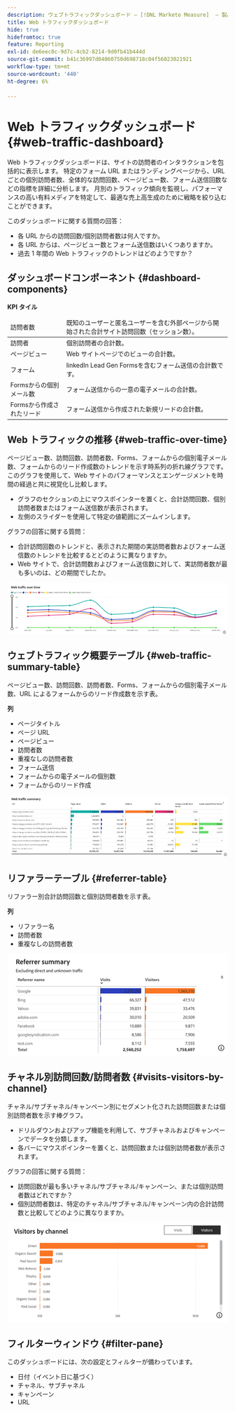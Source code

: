 ```yaml
---
description: ウェブトラフィックダッシュボード — [!DNL Marketo Measure]  — 製品
title: Web トラフィックダッシュボード
hide: true
hidefromtoc: true
feature: Reporting
exl-id: de6eec0c-9d7c-4cb2-8214-9d0fb41b444d
source-git-commit: b41c36997d04060750d698718c04f56023021921
workflow-type: tm+mt
source-wordcount: '440'
ht-degree: 6%

---
```


# Web トラフィックダッシュボード {#web-traffic-dashboard}

Web トラフィックダッシュボードは、サイトの訪問者のインタラクションを包括的に表示します。 特定のフォーム URL またはランディングページから、URL ごとの個別訪問者数、全体的な訪問回数、ページビュー数、フォーム送信回数などの指標を詳細に分析します。 月別のトラフィック傾向を監視し、パフォーマンスの高い有料メディアを特定して、最適な売上高生成のために戦略を絞り込むことができます。

このダッシュボードに関する質問の回答：

* 各 URL からの訪問回数/個別訪問者数は何人ですか。
* 各 URL からは、ページビュー数とフォーム送信数はいくつありますか。
* 過去 1 年間の Web トラフィックのトレンドはどのようですか？

## ダッシュボードコンポーネント {#dashboard-components}

**KPI タイル**

<table>
<thead>
  <tr>
    <td>訪問者数</td>
    <td>既知のユーザーと匿名ユーザーを含む外部ページから開始された合計サイト訪問回数（セッション数）。</td>
  </tr>
</thead>
<tbody>
  <tr>
    <td>訪問者</td>
    <td>個別訪問者の合計数。</td>
  </tr>
  <tr>
    <td>ページビュー</td>
    <td>Web サイトページでのビューの合計数。</td>
  </tr>
  <tr>
    <td>フォーム</td>
    <td>linkedIn Lead Gen Formsを含むフォーム送信の合計数です。</td>
  </tr>
  <tr>
    <td>Formsからの個別メール数</td>
    <td>フォーム送信からの一意の電子メールの合計数。</td>
  </tr>
  <tr>
    <td>Formsから作成されたリード</td>
    <td>フォーム送信から作成された新規リードの合計数。</td>
  </tr>
</tbody>
</table>

## Web トラフィックの推移 {#web-traffic-over-time}

ページビュー数、訪問回数、訪問者数、Forms、フォームからの個別電子メール数、フォームからのリード作成数のトレンドを示す時系列の折れ線グラフです。 このグラフを使用して、Web サイトのパフォーマンスとエンゲージメントを時間の経過と共に視覚化し比較します。

* グラフのセクションの上にマウスポインターを置くと、合計訪問回数、個別訪問者数またはフォーム送信数が表示されます。
* 左側のスライダーを使用して特定の値範囲にズームインします。

グラフの回答に関する質問：

* 合計訪問回数のトレンドと、表示された期間の実訪問者数およびフォーム送信数のトレンドを比較するとどのように異なりますか。
* Web サイトで、合計訪問数およびフォーム送信数に対して、実訪問者数が最も多いのは、どの期間でしたか。

![](assets/web-traffic-dashboard-1.png)

## ウェブトラフィック概要テーブル {#web-traffic-summary-table}

ページビュー数、訪問回数、訪問者数、Forms、フォームからの個別電子メール数、URL によるフォームからのリード作成数を示す表。

**列**

* ページタイトル
* ページ URL
* ページビュー
* 訪問者数
* 重複なしの訪問者数
* フォーム送信
* フォームからの電子メールの個別数
* フォームからのリード作成

![](assets/web-traffic-dashboard-2.png)

## リファラーテーブル {#referrer-table}

リファラー別合計訪問回数と個別訪問者数を示す表。

**列**

* リファラー名
* 訪問者数
* 重複なしの訪問者数

![](assets/web-traffic-dashboard-3.png)

## チャネル別訪問回数/訪問者数 {#visits-visitors-by-channel}

チャネル/サブチャネル/キャンペーン別にセグメント化された訪問回数または個別訪問者数を示す棒グラフ。

* ドリルダウンおよびアップ機能を利用して、サブチャネルおよびキャンペーンでデータを分類します。
* 各バーにマウスポインターを置くと、訪問回数または個別訪問者数が表示されます。

グラフの回答に関する質問：

* 訪問回数が最も多いチャネル/サブチャネル/キャンペーン、または個別訪問者数はどれですか？
* 個別訪問者数は、特定のチャネル/サブチャネル/キャンペーン内の合計訪問数と比較してどのように異なりますか。

![](assets/web-traffic-dashboard-4.png)

## フィルターウィンドウ {#filter-pane}

このダッシュボードには、次の設定とフィルターが備わっています。

* 日付（イベント日に基づく）
* チャネル、サブチャネル
* キャンペーン
* URL
